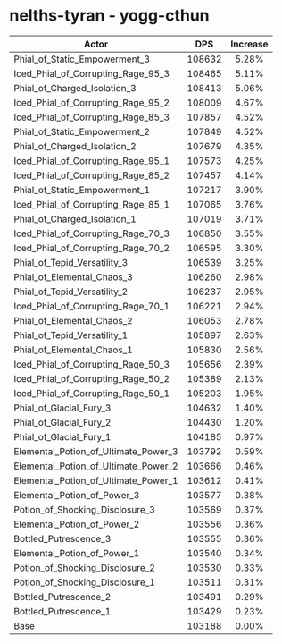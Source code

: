 # nelths-tyran - yogg-cthun
| Actor | DPS | Increase |
|---|:---:|:---:|
|Phial_of_Static_Empowerment_3|108632|5.28%|
|Iced_Phial_of_Corrupting_Rage_95_3|108465|5.11%|
|Phial_of_Charged_Isolation_3|108413|5.06%|
|Iced_Phial_of_Corrupting_Rage_95_2|108009|4.67%|
|Iced_Phial_of_Corrupting_Rage_85_3|107857|4.52%|
|Phial_of_Static_Empowerment_2|107849|4.52%|
|Phial_of_Charged_Isolation_2|107679|4.35%|
|Iced_Phial_of_Corrupting_Rage_95_1|107573|4.25%|
|Iced_Phial_of_Corrupting_Rage_85_2|107457|4.14%|
|Phial_of_Static_Empowerment_1|107217|3.90%|
|Iced_Phial_of_Corrupting_Rage_85_1|107065|3.76%|
|Phial_of_Charged_Isolation_1|107019|3.71%|
|Iced_Phial_of_Corrupting_Rage_70_3|106850|3.55%|
|Iced_Phial_of_Corrupting_Rage_70_2|106595|3.30%|
|Phial_of_Tepid_Versatility_3|106539|3.25%|
|Phial_of_Elemental_Chaos_3|106260|2.98%|
|Phial_of_Tepid_Versatility_2|106237|2.95%|
|Iced_Phial_of_Corrupting_Rage_70_1|106221|2.94%|
|Phial_of_Elemental_Chaos_2|106053|2.78%|
|Phial_of_Tepid_Versatility_1|105897|2.63%|
|Phial_of_Elemental_Chaos_1|105830|2.56%|
|Iced_Phial_of_Corrupting_Rage_50_3|105656|2.39%|
|Iced_Phial_of_Corrupting_Rage_50_2|105389|2.13%|
|Iced_Phial_of_Corrupting_Rage_50_1|105203|1.95%|
|Phial_of_Glacial_Fury_3|104632|1.40%|
|Phial_of_Glacial_Fury_2|104430|1.20%|
|Phial_of_Glacial_Fury_1|104185|0.97%|
|Elemental_Potion_of_Ultimate_Power_3|103792|0.59%|
|Elemental_Potion_of_Ultimate_Power_2|103666|0.46%|
|Elemental_Potion_of_Ultimate_Power_1|103612|0.41%|
|Elemental_Potion_of_Power_3|103577|0.38%|
|Potion_of_Shocking_Disclosure_3|103569|0.37%|
|Elemental_Potion_of_Power_2|103556|0.36%|
|Bottled_Putrescence_3|103555|0.36%|
|Elemental_Potion_of_Power_1|103540|0.34%|
|Potion_of_Shocking_Disclosure_2|103530|0.33%|
|Potion_of_Shocking_Disclosure_1|103511|0.31%|
|Bottled_Putrescence_2|103491|0.29%|
|Bottled_Putrescence_1|103429|0.23%|
|Base|103188|0.00%|
